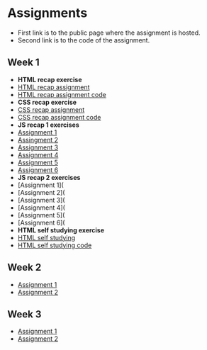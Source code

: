 # Assignments
- First link is to the public page where the assignment is hosted.
- Second link is to the code of the assignment.
## Week 1
- **HTML recap exercise**
- [HTML recap assignment](https://users.metropolia.fi/~erikroi/web_development/week1/html_recap_exercise/)
- [HTML recap assignment code](https://github.com/eKuuuuu/web_sovelluskehitys/blob/master/week1/html-recap/index.html)
- **CSS recap exercise**
- [CSS recap assignment](https://users.metropolia.fi/~erikroi/web_development/week1/css_recap_exercise/)
- [CSS recap assignment code](https://github.com/eKuuuuu/web_sovelluskehitys/tree/master/week1/css-recap)
- **JS recap 1 exercises**
- [Assignment 1](https://github.com/eKuuuuu/web_sovelluskehitys/tree/master/week1/js-recap1/assingment1)
- [Assingment 2](https://github.com/eKuuuuu/web_sovelluskehitys/tree/master/week1/js-recap1/assingment2)
- [Assignment 3](https://github.com/eKuuuuu/web_sovelluskehitys/tree/master/week1/js-recap1/assingment3)
- [Assignment 4](https://github.com/eKuuuuu/web_sovelluskehitys/tree/master/week1/js-recap1/assingment4)
- [Assignment 5](https://github.com/eKuuuuu/web_sovelluskehitys/tree/master/week1/js-recap1/assingment5)
- [Assignment 6](https://github.com/eKuuuuu/web_sovelluskehitys/tree/master/week1/js-recap1/assingment6)
- **JS recap 2 exercises**
- [Assignment 1](
- [Assignment 2](
- [Assignment 3](
- [Assignment 4](
- [Assignment 5](
- [Assignment 6](
- **HTML self studying exercise**
- [HTML self studying](link-to-assingment-3)
- [HTML self studying code](link-to-assingment-3)

## Week 2
- [Assignment 1](link-to-assignment-3)
- [Assignment 2](link-to-assignment-4)

## Week 3
- [Assignment 1](link-to-assignment-5)
- [Assignment 2](link-to-assignment-6)
